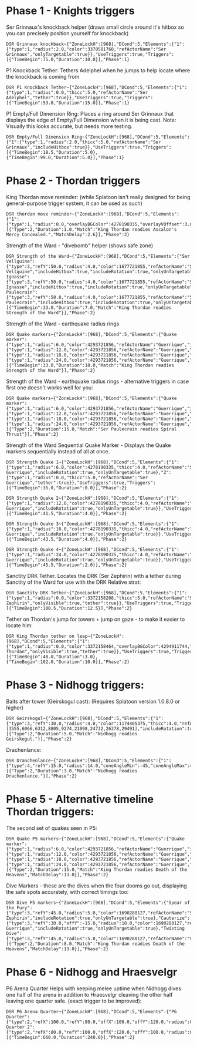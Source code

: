# Phase 1 - Knights triggers
Ser Grinnaux's knockback helper (draws small circle around it's hitbox so you can precisely position yourself for knockback)
```
DSR Grinnaux knockback~{"ZoneLockH":[968],"DCond":5,"Elements":{"1":{"type":1,"radius":2.0,"color":3370581760,"refActorName":"Ser Grinnaux","onlyTargetable":true}},"UseTriggers":true,"Triggers":[{"TimeBegin":75.0,"Duration":10.0}],"Phase":1}
```
P1 Knockback Tether: Tethers Adelphel when he jumps to help locate where the knockback is coming from
```
DSR P1 Knockback Tether~{"ZoneLockH":[968],"DCond":5,"Elements":{"1":{"type":1,"radius":0.0,"thicc":5.0,"refActorName":"Ser Adelphel","tether":true}},"UseTriggers":true,"Triggers":[{"TimeBegin":53.0,"Duration":15.0}],"Phase":1}
```
P1 Empty/Full Dimension Ring: Places a ring around Ser Grinnaux that displays the edge of Empty/Full Dimension when it is being cast.
Note: Visually this looks accurate, but needs more testing.
```
DSR Empty/Full Dimension Ring~{"ZoneLockH":[968],"DCond":5,"Elements":{"1":{"type":1,"radius":2.0,"thicc":5.0,"refActorName":"Ser Grinnaux","includeHitbox":true}},"UseTriggers":true,"Triggers":[{"TimeBegin":18.5,"Duration":5.0},{"TimeBegin":99.0,"Duration":5.0}],"Phase":1}
```

# Phase 2 - Thordan triggers
King Thordan move reminder: (while Splatoon isn't really designed for being general-purpose trigger system, it can be used as such)
```
DSR thordan move reminder~{"ZoneLockH":[968],"DCond":5,"Elements":{"1":{"type":1,"radius":0.0,"overlayBGColor":4278190335,"overlayVOffset":3.0,"overlayFScale":8.0,"thicc":0.0,"overlayText":"MOVE","refActorType":1}},"UseTriggers":true,"Triggers":[{"Type":2,"Duration":1.0,"Match":"King Thordan readies Ascalon's Mercy Concealed.","MatchDelay":2.6}],"Phase":2}
```

Strength of the Ward - "divebomb" helper (shows safe zone)
```
DSR Strength of the Ward~{"ZoneLockH":[968],"DCond":5,"Elements":{"Ser Vellguine":{"type":3,"refY":50.0,"radius":4.0,"color":1677721855,"refActorName":"Ser Vellguine","includeHitbox":true,"includeRotation":true,"onlyUnTargetable":true},"Ser Ignasse":{"type":3,"refY":50.0,"radius":4.0,"color":1677721855,"refActorName":"Ser Ignasse","includeHitbox":true,"includeRotation":true,"onlyUnTargetable":true},"Ser Paulecrain":{"type":3,"refY":50.0,"radius":4.0,"color":1677721855,"refActorName":"Ser Paulecrain","includeHitbox":true,"includeRotation":true,"onlyUnTargetable":true}},"UseTriggers":true,"Triggers":[{"TimeBegin":33.0,"Duration":7.0,"Match":"King Thordan readies Strength of the Ward"}],"Phase":2}
```

Strength of the Ward - earthquake radius rings
```
DSR Quake markers~{"ZoneLockH":[968],"DCond":5,"Elements":{"Quake marker":{"type":1,"radius":6.0,"color":4293721856,"refActorName":"Guerrique","includeRotation":true,"onlyUnTargetable":true},"2":{"type":1,"radius":12.0,"color":4293721856,"refActorName":"Guerrique","includeRotation":true,"onlyUnTargetable":true},"3":{"type":1,"radius":18.0,"color":4293721856,"refActorName":"Guerrique","includeRotation":true,"onlyUnTargetable":true},"4":{"type":1,"radius":24.0,"color":4293721856,"refActorName":"Guerrique","includeRotation":true,"onlyUnTargetable":true}},"UseTriggers":true,"Triggers":[{"TimeBegin":33.0,"Duration":18.0,"Match":"King Thordan readies Strength of the Ward"}],"Phase":2}
```

Strength of the Ward - earthquake radius rings - alternative triggers in case first one doesn't works well for you:
```
DSR Quake markers~{"ZoneLockH":[968],"DCond":5,"Elements":{"Quake marker":{"type":1,"radius":6.0,"color":4293721856,"refActorName":"Guerrique","includeRotation":true,"onlyUnTargetable":true},"2":{"type":1,"radius":12.0,"color":4293721856,"refActorName":"Guerrique","includeRotation":true,"onlyUnTargetable":true},"3":{"type":1,"radius":18.0,"color":4293721856,"refActorName":"Guerrique","includeRotation":true,"onlyUnTargetable":true},"4":{"type":1,"radius":24.0,"color":4293721856,"refActorName":"Guerrique","includeRotation":true,"onlyUnTargetable":true}},"UseTriggers":true,"Triggers":[{"Type":2,"Duration":15.0,"Match":"Ser Paulecrain readies Spiral Thrust"}],"Phase":2}
```

Strength of the Ward Sequential Quake Marker - Displays the Quake markers sequentially instead of all at once.
```
DSR Strength Quake 1~{"ZoneLockH":[968],"DCond":5,"Elements":{"1":{"type":1,"radius":6.0,"color":4278190335,"thicc":4.0,"refActorName":"Ser Guerrique","includeRotation":true,"onlyUnTargetable":true},"2":{"type":1,"radius":0.0,"thicc":5.0,"refActorName":"Ser Guerrique","tether":true}},"UseTriggers":true,"Triggers":[{"TimeBegin":35.0,"Duration":8.0}],"Phase":2}
```
```
DSR Strength Quake 2~{"ZoneLockH":[968],"DCond":5,"Elements":{"1":{"type":1,"radius":12.0,"color":4278190335,"thicc":4.0,"refActorName":"Ser Guerrique","includeRotation":true,"onlyUnTargetable":true}},"UseTriggers":true,"Triggers":[{"TimeBegin":41.5,"Duration":4.0}],"Phase":2}
```
```
DSR Strength Quake 3~{"ZoneLockH":[968],"DCond":5,"Elements":{"1":{"type":1,"radius":18.0,"color":4278190335,"thicc":4.0,"refActorName":"Ser Guerrique","includeRotation":true,"onlyUnTargetable":true}},"UseTriggers":true,"Triggers":[{"TimeBegin":43.5,"Duration":4.0}],"Phase":2}
```
```
DSR Strength Quake 4~{"ZoneLockH":[968],"DCond":5,"Elements":{"1":{"type":1,"radius":24.0,"color":4278190335,"thicc":4.0,"refActorName":"Ser Guerrique","includeRotation":true,"onlyUnTargetable":true}},"UseTriggers":true,"Triggers":[{"TimeBegin":45.5,"Duration":2.0}],"Phase":2}
```

Sanctity DRK Tether. Locates the DRK (Ser Zephirin) with a tether during Sanctity of the Ward for use with the DRK Relative strat:
```
DSR Sanctity DRK Tether~{"ZoneLockH":[968],"DCond":5,"Elements":{"1":{"type":1,"radius":0.0,"color":3372158208,"thicc":5.0,"refActorName":"Ser Zephirin","onlyVisible":true,"tether":true}},"UseTriggers":true,"Triggers":[{"TimeBegin":100.5,"Duration":12.5}],"Phase":2}
```

Tether on Thordan's jump for towers + jump on gaze - to make it easier to locate him:
```
DSR King Thordan tether on leap~{"ZoneLockH":[968],"DCond":5,"Elements":{"1":{"type":1,"radius":0.0,"color":3372158464,"overlayBGColor":4294911744,"overlayVOffset":3.0,"thicc":19.9,"refActorName":"King Thordan","onlyVisible":true,"tether":true}},"UseTriggers":true,"Triggers":[{"TimeBegin":48.0,"Duration":3.0},{"TimeBegin":102.0,"Duration":10.0}],"Phase":2}
```

# Phase 3 - Nidhogg triggers:
Baits after tower (Geirskogul cast): (Requires Splatoon version 1.0.8.0 or higher)
```
DSR Geirskogul~{"ZoneLockH":[968],"DCond":5,"Elements":{"1":{"type":3,"refY":30.0,"radius":4.0,"color":1174405375,"thicc":4.0,"refActorName":"Nidhogg","refActorRequireCast":true,"refActorCastId":[3555,6066,6312,8805,9274,21098,24732,26378,29491],"includeRotation":true,"onlyUnTargetable":true}},"UseTriggers":true,"Triggers":[{"Type":2,"Duration":5.0,"Match":"Nidhogg readies Geirskogul."}],"Phase":2}
```

Drachenlance:
```
DSR Dranchenlance~{"ZoneLockH":[968],"DCond":5,"Elements":{"1":{"type":4,"refY":15.0,"radius":14.0,"coneAngleMin":-45,"coneAngleMax":45,"color":4294967040,"thicc":3.0,"refActorName":"Nidhogg","includeRotation":true,"onlyTargetable":true,"Filled":true}},"UseTriggers":true,"Triggers":[{"Type":2,"Duration":3.0,"Match":"Nidhogg readies Drachenlance."}],"Phase":2}
```

# Phase 5 - Alternative timeline Thordan triggers:
The second set of quakes seen in P5:
```
DSR Quake P5 markers~{"ZoneLockH":[968],"DCond":5,"Elements":{"Quake marker":{"type":1,"radius":6.0,"color":4293721856,"refActorName":"Guerrique","includeRotation":true,"onlyUnTargetable":true},"2":{"type":1,"radius":12.0,"color":4293721856,"refActorName":"Guerrique","includeRotation":true,"onlyUnTargetable":true},"3":{"type":1,"radius":18.0,"color":4293721856,"refActorName":"Guerrique","includeRotation":true,"onlyUnTargetable":true},"4":{"type":1,"radius":24.0,"color":4293721856,"refActorName":"Guerrique","includeRotation":true,"onlyUnTargetable":true}},"UseTriggers":true,"Triggers":[{"Type":2,"Duration":15.0,"Match":"King Thordan readies Death of the Heavens","MatchDelay":13.0}],"Phase":2}
```

Dive Markers - these are the dives when the four dooms go out, displaying the safe spots accurately, with correct timings too:
```
DSR Dive P5 markers~{"ZoneLockH":[968],"DCond":5,"Elements":{"Spear of the Fury":{"type":3,"refY":45.0,"radius":5.0,"color":1690288127,"refActorName":"Ser Zephirin","includeRotation":true,"onlyUnTargetable":true},"Cauterize":{"type":3,"refY":30.0,"offY":-15.0,"radius":10.0,"color":1690288127,"refActorName":"Ser Guerrique","includeRotation":true,"onlyUnTargetable":true},"Twisting Dive":{"type":3,"refY":45.0,"radius":5.0,"color":1690288127,"refActorName":"Vedrfolnir","includeRotation":true,"onlyUnTargetable":true}},"UseTriggers":true,"Triggers":[{"Type":2,"Duration":8.0,"Match":"King Thordan readies Death of the Heavens","MatchDelay":13.0}],"Phase":2}
```

# Phase 6 - Nidhogg and Hraesvelgr
P6 Arena Quarter
Helps with keeping melee uptime when Nidhogg dives one half of the arena in addition to Hraesvelgr cleaving the other half leaving one quarter safe. (exact trigger to be improved):
```
DSR P6 Arena Quarter~{"ZoneLockH":[968],"DCond":5,"Elements":{"P6 Quarter":{"type":2,"refX":100.0,"refY":80.0,"offX":100.0,"offY":120.0,"radius":0.0},"P6 Quarter 2":{"type":2,"refX":80.0,"refY":100.0,"offX":120.0,"offY":100.0,"radius":0.0}},"UseTriggers":true,"Triggers":[{"TimeBegin":660.0,"Duration":240.0}],"Phase":2}
```
